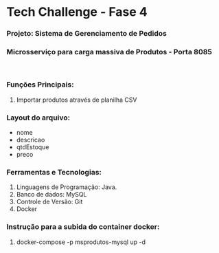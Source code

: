 # Tech Challenge - Fase 4 

### Projeto: Sistema de Gerenciamento de Pedidos

### Microsserviço para carga massiva de Produtos - Porta 8085

<br>

### Funções Principais:

1. Importar produtos através de planilha CSV


### Layout do arquivo:
* nome
* descricao
* qtdEstoque
* preco


### Ferramentas e Tecnologias:

1. Linguagens de Programação: Java.
2. Banco de dados: MySQL
3. Controle de Versão: Git
4. Docker


### Instrução para a subida do container docker:

1. docker-compose -p msprodutos-mysql up -d
